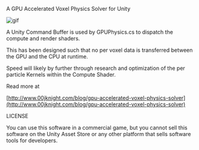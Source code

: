 A GPU Accelerated Voxel Physics Solver for Unity

![gif](https://thumbs.gfycat.com/MammothInfantileDunlin-size_restricted.gif "Gif")

A Unity Command Buffer is used by GPUPhysics.cs to dispatch the compute and render shaders. 

This has been designed such that no per voxel data is transferred between the GPU and the CPU at runtime.

Speed will likely by further through research and optimization of the per particle Kernels within the Compute Shader.

Read more at

[http://www.00jknight.com/blog/gpu-accelerated-voxel-physics-solver](http://www.00jknight.com/blog/gpu-accelerated-voxel-physics-solver)


LICENSE

You can use this software in a commercial game, but you cannot sell this software on the Unity Asset Store or any other platform that sells software tools for developers.